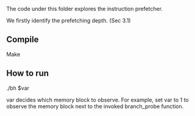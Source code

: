 
The code under this folder explores the instruction prefetcher.

We firstly identify the prefetching depth. (Sec 3.1)




## Compile

Make

## How to run
./bh $var

var decides which memory block to observe. For example, set var to 1 to observe the memory block next to the invoked branch_probe function.
